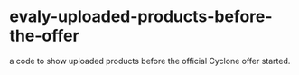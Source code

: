 # evaly-uploaded-products-before-the-offer
a code to show uploaded products before the official Cyclone offer started.
